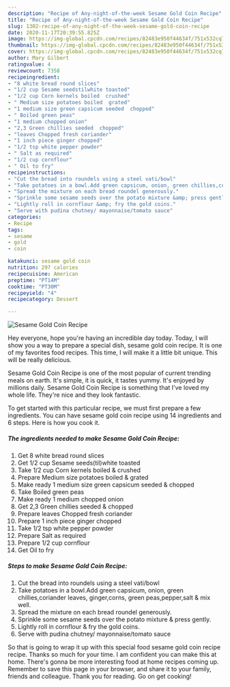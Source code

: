 ```yaml
---
description: "Recipe of Any-night-of-the-week Sesame Gold Coin Recipe"
title: "Recipe of Any-night-of-the-week Sesame Gold Coin Recipe"
slug: 1302-recipe-of-any-night-of-the-week-sesame-gold-coin-recipe
date: 2020-11-17T20:39:55.825Z
image: https://img-global.cpcdn.com/recipes/82483e950f44634f/751x532cq70/sesame-gold-coin-recipe-recipe-main-photo.jpg
thumbnail: https://img-global.cpcdn.com/recipes/82483e950f44634f/751x532cq70/sesame-gold-coin-recipe-recipe-main-photo.jpg
cover: https://img-global.cpcdn.com/recipes/82483e950f44634f/751x532cq70/sesame-gold-coin-recipe-recipe-main-photo.jpg
author: Mary Gilbert
ratingvalue: 4
reviewcount: 7358
recipeingredient:
- "8 white bread round slices"
- "1/2 cup Sesame seedstilwhite toasted"
- "1/2 cup Corn kernels boiled  crushed"
- " Medium size potatoes boiled  grated"
- "1 medium size green capsicum seeded  chopped"
- " Boiled green peas"
- "1 medium chopped onion"
- "2,3 Green chillies seeded  chopped"
- "leaves Chopped fresh coriander"
- "1 inch piece ginger chopped"
- "1/2 tsp white pepper powder"
- " Salt as required"
- "1/2 cup cornflour"
- " Oil to fry"
recipeinstructions:
- "Cut the bread into roundels using a steel vati/bowl"
- "Take potatoes in a bowl.Add green capsicum, onion, green chillies,coriander leaves, ginger,corns, green peas,pepper,salt &amp; mix well."
- "Spread the mixture on each bread roundel generously."
- "Sprinkle some sesame seeds over the potato mixture &amp; press gently."
- "Lightly roll in cornflour &amp; fry the gold coins."
- "Serve with pudina chutney/ mayonnaise/tomato sauce"
categories:
- Recipe
tags:
- sesame
- gold
- coin

katakunci: sesame gold coin 
nutrition: 297 calories
recipecuisine: American
preptime: "PT14M"
cooktime: "PT30M"
recipeyield: "4"
recipecategory: Dessert

---
```



![Sesame Gold Coin Recipe](https://img-global.cpcdn.com/recipes/82483e950f44634f/751x532cq70/sesame-gold-coin-recipe-recipe-main-photo.jpg)

Hey everyone, hope you're having an incredible day today. Today, I will show you a way to prepare a special dish, sesame gold coin recipe. It is one of my favorites food recipes. This time, I will make it a little bit unique. This will be really delicious.



Sesame Gold Coin Recipe is one of the most popular of current trending meals on earth. It's simple, it is quick, it tastes yummy. It's enjoyed by millions daily. Sesame Gold Coin Recipe is something that I've loved my whole life. They're nice and they look fantastic.


To get started with this particular recipe, we must first prepare a few ingredients. You can have sesame gold coin recipe using 14 ingredients and 6 steps. Here is how you cook it.

<!--inarticleads1-->

##### The ingredients needed to make Sesame Gold Coin Recipe:

1. Get 8 white bread round slices
1. Get 1/2 cup Sesame seeds(til)white toasted
1. Take 1/2 cup Corn kernels boiled &amp; crushed
1. Prepare  Medium size potatoes boiled &amp; grated
1. Make ready 1 medium size green capsicum seeded &amp; chopped
1. Take  Boiled green peas
1. Make ready 1 medium chopped onion
1. Get 2,3 Green chillies seeded &amp; chopped
1. Prepare leaves Chopped fresh coriander
1. Prepare 1 inch piece ginger chopped
1. Take 1/2 tsp white pepper powder
1. Prepare  Salt as required
1. Prepare 1/2 cup cornflour
1. Get  Oil to fry




<!--inarticleads2-->

##### Steps to make Sesame Gold Coin Recipe:

1. Cut the bread into roundels using a steel vati/bowl
1. Take potatoes in a bowl.Add green capsicum, onion, green chillies,coriander leaves, ginger,corns, green peas,pepper,salt &amp; mix well.
1. Spread the mixture on each bread roundel generously.
1. Sprinkle some sesame seeds over the potato mixture &amp; press gently.
1. Lightly roll in cornflour &amp; fry the gold coins.
1. Serve with pudina chutney/ mayonnaise/tomato sauce




So that is going to wrap it up with this special food sesame gold coin recipe recipe. Thanks so much for your time. I am confident you can make this at home. There's gonna be more interesting food at home recipes coming up. Remember to save this page in your browser, and share it to your family, friends and colleague. Thank you for reading. Go on get cooking!
